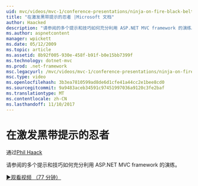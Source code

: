 ```yaml
---
uid: mvc/videos/mvc-1/conference-presentations/ninja-on-fire-black-belt-tips
title: "在激发黑带提示的忍者 |Microsoft 文档"
author: Haacked
description: "请参阅的多个提示和技巧如何充分利用 ASP.NET MVC framework 的演练。"
ms.author: aspnetcontent
manager: wpickett
ms.date: 05/12/2009
ms.topic: article
ms.assetid: 8b92f005-930e-458f-b91f-b0e15bb7399f
ms.technology: dotnet-mvc
ms.prod: .net-framework
msc.legacyurl: /mvc/videos/mvc-1/conference-presentations/ninja-on-fire-black-belt-tips
msc.type: video
ms.openlocfilehash: 3b3ea7810599ad8de6d1cfe41a44cc2e1bee8cd0
ms.sourcegitcommit: 9a9483aceb34591c97451997036a9120c3fe2baf
ms.translationtype: MT
ms.contentlocale: zh-CN
ms.lasthandoff: 11/10/2017
---
```

<a name="ninja-on-fire-black-belt-tips"></a>在激发黑带提示的忍者
====================
通过[Phil Haack](https://github.com/Haacked)

请参阅的多个提示和技巧如何充分利用 ASP.NET MVC framework 的演练。

[&#9654;观看视频 （77 分钟）](https://channel9.msdn.com/Blogs/ASP-NET-Site-Videos/ninja-on-fire-black-belt-tips)
